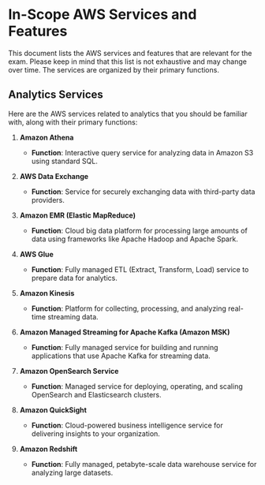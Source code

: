 # In-Scope AWS Services and Features

This document lists the AWS services and features that are relevant for the exam. Please keep in mind that this list is not exhaustive and may change over time. The services are organized by their primary functions.

## Analytics Services

Here are the AWS services related to analytics that you should be familiar with, along with their primary functions:

1. **Amazon Athena**
   - **Function**: Interactive query service for analyzing data in Amazon S3 using standard SQL.

2. **AWS Data Exchange**
   - **Function**: Service for securely exchanging data with third-party data providers.

3. **Amazon EMR (Elastic MapReduce)**
   - **Function**: Cloud big data platform for processing large amounts of data using frameworks like Apache Hadoop and Apache Spark.

4. **AWS Glue**
   - **Function**: Fully managed ETL (Extract, Transform, Load) service to prepare data for analytics.

5. **Amazon Kinesis**
   - **Function**: Platform for collecting, processing, and analyzing real-time streaming data.

6. **Amazon Managed Streaming for Apache Kafka (Amazon MSK)**
   - **Function**: Fully managed service for building and running applications that use Apache Kafka for streaming data.

7. **Amazon OpenSearch Service**
   - **Function**: Managed service for deploying, operating, and scaling OpenSearch and Elasticsearch clusters.

8. **Amazon QuickSight**
   - **Function**: Cloud-powered business intelligence service for delivering insights to your organization.

9. **Amazon Redshift**
   - **Function**: Fully managed, petabyte-scale data warehouse service for analyzing large datasets.

